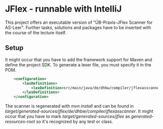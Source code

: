 # JFlex - runnable with IntelliJ
This project offers an executable version of "ÜB-Praxis-JFlex Scanner for AS-Leer". 
Further tasks, solutions and packages have to be inserted with the course of the lecture itself.

## Setup
It might occur that you have to add the framework support for Maven and define the project SDK.
To generate a lexer file, you must specify it in the POM.
```xml
    <configuration>
        <lexDefinitions>
            <lexDefinition>src/main/java/de/dhbw/compiler/jflexasscanner/JFlexASScanner.lex</lexDefinition>
        </lexDefinitions>
    </configuration>
```
The scanner is regenerated with *mvn install* and can be found in *target/generated-sources/jflex/de/dhbw/compiler/jflexasscanner*.
It might occur that you have to mark *target/generated-sources/jflex* as *generated-resources-root* so it's recognized by any test or class. 

